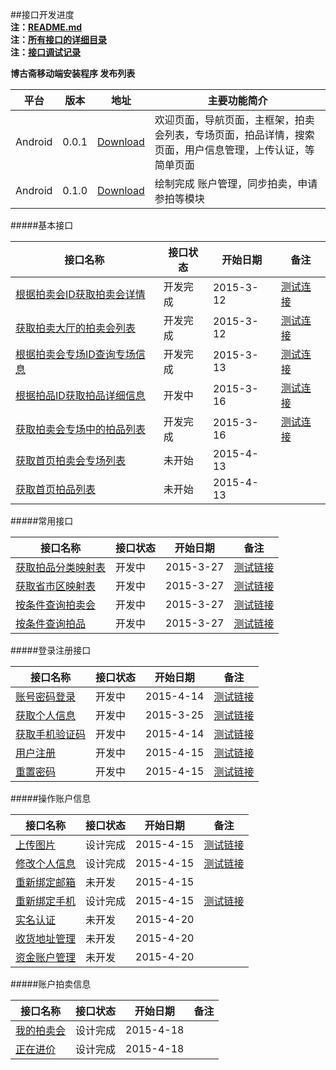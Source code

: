 ##接口开发进度  
**注：[README.md](README.md)**  
**注：[所有接口的详细目录](接口目录.md)**   
**注：[接口调试记录](接口调试记录.md)**  

**博古斋移动端安装程序 发布列表**

| 平台 | 版本 | 地址 | 主要功能简介 |
|--------|-------|--------|----------|
| Android |0.0.1|[Download](http://pan.baidu.com/s/1bnfdAr1)|欢迎页面，导航页面，主框架，拍卖会列表，专场页面，拍品详情，搜索页面，用户信息管理，上传认证，等简单页面 |
| Android |0.1.0|[Download](http://pan.baidu.com/s/1mgA9W5E)|绘制完成 账户管理，同步拍卖，申请参拍等模块 |


#####基本接口

| 接口名称 | 接口状态 | 开始日期 | 备注 |
|---------|--------|---------|------------|
| [根据拍卖会ID获取拍卖会详情](首页/拍卖会信息相关接口.md#3) |开发完成| 2015-3-12| [测试连接](http://test.shbgz.com/tradingsys/phones/pMainAction!getAuctionMainById.htm?auctionMainId=138) |
| [获取拍卖大厅的拍卖会列表](首页/拍卖会信息相关接口.md#2) |开发完成| 2015-3-12| [测试连接](http://test.shbgz.com/tradingsys/phones/pMainAction!getAuctionList.htm?status=拍卖中&type=同步) |
| [根据拍卖会专场ID查询专场信息](首页/拍卖会信息相关接口.md#4) |开发完成| 2015-3-13| [测试连接](http://115.231.94.51/tradingsys/phones/pSessionAction!getAuctionSessionById.htm?auctionSessionId=165) |
| [根据拍品ID获取拍品详细信息](首页/拍品信息相关接口.md#2) |开发中| 2015-3-16| [测试连接](http://test.shbgz.com/tradingsys/phones/pAuctionInfoAction!getAuctionInfoById.htm?auctionId=418587) |
| [获取拍卖会专场中的拍品列表](首页/拍品信息相关接口.md#3) |开发完成| 2015-3-16| [测试连接](http://115.231.94.51/tradingsys/phones/pSessionAction!getAuctionInfoListBySessionId.htm?auctionSessionId=165) |
| [获取首页拍卖会专场列表](首页/拍卖会信息相关接口.md#1) |未开始| 2015-4-13| |
| [获取首页拍品列表](首页/拍品信息相关接口.md#1) |未开始| 2015-4-13| |

#####常用接口

| 接口名称 | 接口状态 | 开始日期 | 备注 |
|---------|--------|---------|------------|
| [获取拍品分类映射表](基本/常用列表获取.md#1) |开发中| 2015-3-27| [测试链接](http://test.shbgz.com/tradingsys/phones/pCommonAction!getAuctionTypeMap.htm)|
| [获取省市区映射表](基本/常用列表获取.md#2) |开发中| 2015-3-27|[测试链接](http://test.shbgz.com/tradingsys/phones/pCommonAction!getAddressZoneMap.htm)|
| [按条件查询拍卖会](查询/按条件查询拍品.md) |开发中| 2015-3-27|[测试链接](http://test.shbgz.com/tradingsys/phones/pMainAction!getAuctionList.htm?status=拍卖中&type=同步)|
| [按条件查询拍品](查询/按条件查询拍品.md) |开发中| 2015-3-27|[测试链接](http://test.shbgz.com/tradingsys/phones/pAuctionInfoAction!searchAuction.htm?auctionMainId=144&auctionSeesionId=172)|

#####登录注册接口

| 接口名称 | 接口状态 | 开始日期 | 备注 |
|---------|--------|---------|------------|
|[账号密码登录](我/登录注册.md) |开发中| 2015-4-14|[测试链接](http://test.shbgz.com/tradingsys/phones/pLoginAction!login.htm?mobile=18018510339&password=123456)| 
|[获取个人信息](我/登录注册.md) |开发中| 2015-3-25| [测试链接](http://test.shbgz.com/tradingsys/phones/pClientInfoAction!getAccountInfo.htm?sessionid=6BF2301EAC5A5A220BBB4DB88656A4AC)|
|[获取手机验证码](我/登录注册.md) |开发中| 2015-4-14|[测试链接](http://test.shbgz.com/tradingsys/phones/pLoginAction!getMobileCheckCode.htm?mobile=18616701071)|
[用户注册](我/登录注册.md) |开发中| 2015-4-15| [测试链接](http://test.shbgz.com/tradingsys/phones/pLoginAction!register.htm?mobile=18018510339&password=123456&checkcode=23et)|
| [重置密码](我/登录注册.md) |开发中| 2015-4-15|[测试链接](http://test.shbgz.com/tradingsys/phones/pLoginAction!resetPwd.htm?checkcode=3i67&password=123890)|

#####操作账户信息

| 接口名称 | 接口状态 | 开始日期 | 备注 |
|---------|--------|---------|------------|
| [上传图片](我/个人信息操作.md) |设计完成| 2015-4-15| [测试链接](http://test.shbgz.com/tradingsys/fileUploadAction!uploadImage.htm?type=当前头像&t=当前时间)|
| [修改个人信息](我/个人信息操作.md) |设计完成| 2015-4-15|[测试链接](http://test.shbgz.com/tradingsys/phones/pClientInfoAction!setAccountInfo.htm?sessionid=6BF2301EAC5A5A220BBB4DB88656A4AC&nickname=hhhh) |
| [重新绑定邮箱](我/个人信息操作.md) |未开发| 2015-4-15| |
| [重新绑定手机](我/个人信息操作.md) |设计完成| 2015-4-15|[测试链接](http://test.shbgz.com/tradingsys/phones/pClientInfoAction!rebindMobile.htm?sessionid=6BF2301EAC5A5A220BBB4DB88656A4AC&password=123456&oldMobile=181018510339&newMobile=18018734567&checkCode=9087) |
| [实名认证](我/实名认证.md) |未开发| 2015-4-20| |
| [收货地址管理](我/收货地址管理.md) |未开发| 2015-4-20| |
| [资金账户管理](我/资金账户管理.md) |未开发| 2015-4-20| |


#####账户拍卖信息

| 接口名称 | 接口状态 | 开始日期 | 备注 |
|---------|--------|---------|------------|
| [我的拍卖会](我/我的拍卖会管理.md) |设计完成| 2015-4-18| |
| [正在进价](我/正在竞价管理理.md) |设计完成| 2015-4-18| |


